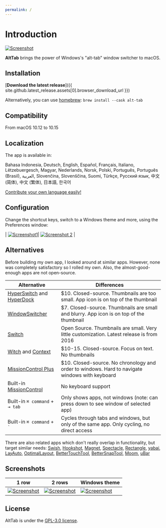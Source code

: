 ```yaml
---
permalink: /
---
```


# Introduction

[![Screenshot](public/demo/frontpage.jpg)](public/demo/frontpage.jpg)

**AltTab** brings the power of Windows's "alt-tab" window switcher to macOS.

## Installation

[**Download the latest release**]({{ site.github.latest_release.assets[0].browser_download_url }})

Alternatively, you can use [homebrew](https://brew.sh/): `brew install --cask alt-tab`

## Compatibility

From macOS 10.12 to 10.15

## Localization

The app is available in:

Bahasa Indonesia, Deutsch, English, Español, Français, Italiano, Lëtzebuergesch, Magyar, Nederlands, Norsk, Polski, Português, Português (Brasil), العربية, Slovenčina, Slovenščina, Suomi, Türkçe, Русский язык, 中文 (简体), 中文 (繁体), 日本語, 한국어

[Contribute your own language easily!](https://poeditor.com/join/project/8AOEZ0eAZE)

## Configuration

Change the shortcut keys, switch to a Windows theme and more, using the Preferences window:

| [![Screenshot1](public/demo/preferences1.png)](public/demo/preferences1.png)| [![Screenshot 2](public/demo/preferences2.png)](public/demo/preferences2.png) |

## Alternatives

Before building my own app, I looked around at similar apps. However, none was completely satisfactory so I rolled my own. Also, the almost-good-enough apps are not open-source.

| Alternative                                                                                 | Differences                                                                                                  |
|---------------------------------------------------------------------------------------------|--------------------------------------------------------------------------------------------------------------|
| [HyperSwitch](https://bahoom.com/hyperswitch) and [HyperDock](https://bahoom.com/hyperdock) | $10. Closed-source. Thumbnails are too small. App icon is on top of the thumbnail                            |
| [WindowSwitcher](https://www.noteifyapp.com/windowswitcher/)                                | $7. Closed-source. Thumbnails are small and blurry. App icon is on top of the thumbnail                      |
| [Switch](https://github.com/numist/Switch)                                                  | Open Source. Thumbnails are small. Very little customization. Latest release is from 2016                    |
| [Witch](https://manytricks.com/witch/) and [Context](https://contexts.co/)                  | $10-15. Closed-source. Focus on text. No thumbnails                                                          |
| [MissionControl Plus](https://www.fadel.io/missioncontrolplus)                              | $10. Closed-source. No chronology and order to windows. Hard to navigate windows with keyboard               |
| Built-in [MissionControl](https://en.wikipedia.org/wiki/Mission_Control_\(macOS\))          | No keyboard support                                                                                          |
| Built-in `⌘ command` + `⇥ tab`                                                              | Only shows apps, not windows (note: can press down to see window of selected app)                            |
| Built-in `⌘ command` + `` ` ``                                                              | Cycles through tabs and windows, but only of the same app. Only cycling, no direct access                    |

There are also related apps which don't really overlap in functionality, but target similar needs: [Swish](https://highlyopinionated.co/swish/), [Hookshot](https://hookshot.app/), [Magnet](https://magnet.crowdcafe.com/), [Spectacle](https://www.spectacleapp.com/), [Rectangle](https://github.com/rxhanson/Rectangle), [yabai](https://github.com/koekeishiya/yabai), [LayAuto](https://layautoapp.com/), [OptimalLayout](http://most-advantageous.com/optimal-layout/), [BetterTouchTool](https://folivora.ai/), [BetterSnapTool](https://folivora.ai/bettersnaptool), [Moom](https://manytricks.com/moom/), [uBar](https://brawersoftware.com/products/ubar)

## Screenshots

| 1 row | 2 rows | Windows theme |
|-------|---------|-------|
| [![Screenshot](public/demo/1-row.jpg)](public/demo/1-row.jpg) | [![Screenshot](public/demo/2-rows.jpg)](public/demo/2-rows.jpg) | [![Screenshot](public/demo/windows-theme.jpg)](public/demo/windows-theme.jpg) |

## License

AltTab is under the [GPL-3.0 license](https://github.com/lwouis/alt-tab-macos/blob/master/LICENCE.md). 
